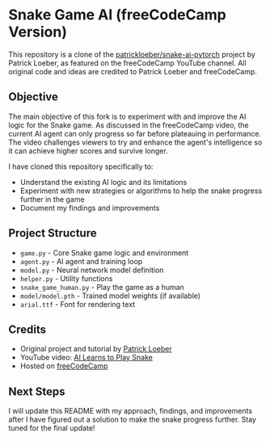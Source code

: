 # Snake Game AI (freeCodeCamp Version)

This repository is a clone of the [patrickloeber/snake-ai-pytorch](https://github.com/patrickloeber/snake-ai-pytorch) project by Patrick Loeber, as featured on the freeCodeCamp YouTube channel. All original code and ideas are credited to Patrick Loeber and freeCodeCamp.

## Objective

The main objective of this fork is to experiment with and improve the AI logic for the Snake game. As discussed in the freeCodeCamp video, the current AI agent can only progress so far before plateauing in performance. The video challenges viewers to try and enhance the agent's intelligence so it can achieve higher scores and survive longer.

I have cloned this repository specifically to:
- Understand the existing AI logic and its limitations
- Experiment with new strategies or algorithms to help the snake progress further in the game
- Document my findings and improvements

## Project Structure

- `game.py` - Core Snake game logic and environment
- `agent.py` - AI agent and training loop
- `model.py` - Neural network model definition
- `helper.py` - Utility functions
- `snake_game_human.py` - Play the game as a human
- `model/model.pth` - Trained model weights (if available)
- `arial.ttf` - Font for rendering text

## Credits

- Original project and tutorial by [Patrick Loeber](https://github.com/patrickloeber/snake-ai-pytorch)
- YouTube video: [AI Learns to Play Snake](https://www.youtube.com/watch?v=L8ypSXwyBds&t=2355s)
- Hosted on [freeCodeCamp](https://www.freecodecamp.org/)

## Next Steps

I will update this README with my approach, findings, and improvements after I have figured out a solution to make the snake progress further. Stay tuned for the final update! 